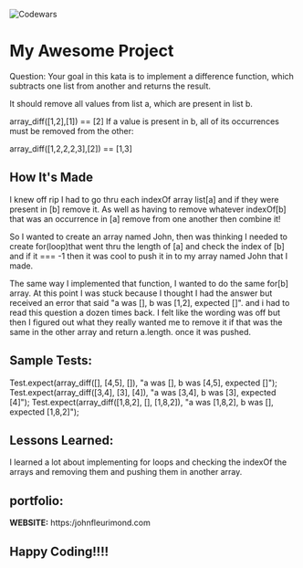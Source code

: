 ![Codewars](img/Arraydiff.png)

# My Awesome Project
Question:
Your goal in this kata is to implement a difference function, which subtracts one list from another and returns the result.

It should remove all values from list a, which are present in list b.

array_diff([1,2],[1]) == [2]
If a value is present in b, all of its occurrences must be removed from the other:

array_diff([1,2,2,2,3],[2]) == [1,3]


## How It's Made
I knew off rip I had to go thru each indexOf array list[a] and if they were present in [b] remove it. As well as having to remove whatever indexOf[b] that was an occurrence in [a] remove from one another then combine it!

So I wanted to create an array named John, then was thinking I needed to create for(loop)that went thru the length of [a] and check the index of [b] and if it === -1 then it was cool to push it in to my array named John that I made.

The same way I implemented that function, I wanted to do the same for[b] array.  At this point I was stuck because I thought I had the answer but received an error that said "a was [], b was [1,2], expected []". and i had to read this question a dozen times back. I felt like the wording was off but then I figured out what they really wanted me to remove it if that was the same in the other array and return a.length.  once it was pushed.


## Sample Tests:
Test.expect(array_diff([], [4,5], []), "a was [], b was [4,5], expected []");
Test.expect(array_diff([3,4], [3], [4]), "a was [3,4], b was [3], expected [4]");
Test.expect(array_diff([1,8,2], [], [1,8,2]), "a was [1,8,2], b was [], expected [1,8,2]");



## Lessons Learned:
I learned a lot about implementing for loops and checking the indexOf the arrays and removing them and pushing them in another array.

## portfolio:

**WEBSITE:** https:/johnfleurimond.com



## Happy Coding!!!!
